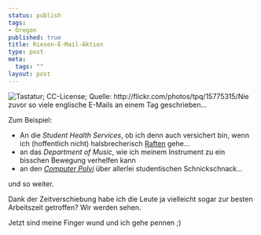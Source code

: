 ```yaml
--- 
status: publish
tags: 
- Oregon
published: true
title: Riesen-E-Mail-Aktion
type: post
meta: 
  tags: ""
layout: post
---
```

<img src="http://photos13.flickr.com/15775315_04b6ffab49_t.jpg" alt="Tastatur; CC-License; Quelle: http://flickr.com/photos/tpq/15775315/" class="alignright" />Nie zuvor so viele englische E-Mails an einem Tag geschrieben...

Zum Beispiel:
<ul>
	<li>An die <em>Student Health Services</em>, ob ich denn auch versichert bin, wenn ich (hoffentlich nicht) halsbrecherisch <a href="http://fredericiana.de/archives/2005/05/24/portland-postkarte/">Raften</a> gehe...</li>
	<li>an das <em>Department of Music</em>, wie ich meinem Instrument zu ein bisschen Bewegung verhelfen kann</li>
	<li>an den <em><a href="http://alex.polvi.net/">Computer Polvi</a></em> über allerlei studentischen Schnickschnack...</li>
</ul>
und so weiter.

Dank der Zeitverschiebung habe ich die Leute ja vielleicht sogar zur besten Arbeitszeit getroffen? Wir werden sehen.

Jetzt sind meine Finger wund und ich gehe pennen ;)
